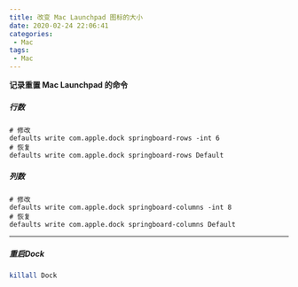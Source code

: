 ```yaml
---
title: 改变 Mac Launchpad 图标的大小
date: 2020-02-24 22:06:41
categories:
 - Mac
tags:
 - Mac
---
```


**记录重置 Mac Launchpad 的命令**
##### 行数
```
# 修改
defaults write com.apple.dock springboard-rows -int 6
# 恢复
defaults write com.apple.dock springboard-rows Default
```
<!--more-->

##### 列数
```
# 修改
defaults write com.apple.dock springboard-columns -int 8
# 恢复
defaults write com.apple.dock springboard-columns Default   
```

---
##### 重启Dock
```bash
killall Dock  
```